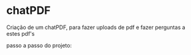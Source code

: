# chatPDF
Criação de um chatPDF, para fazer uploads de pdf e fazer perguntas a estes pdf's

passo a passo do projeto:

